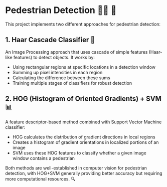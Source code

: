 # Pedestrian Detection 🚶‍♂️ 👀

This project implements two different approaches for pedestrian detection:

## 1. Haar Cascade Classifier 🎯
An Image Processing approach that uses cascade of simple features (Haar-like features) to detect objects. It works by:
- Using rectangular regions at specific locations in a detection window
- Summing up pixel intensities in each region
- Calculating the difference between these sums
- Training multiple stages of classifiers for robust detection

## 2. HOG (Histogram of Oriented Gradients) + SVM 📊
A feature descriptor-based method combined with Support Vector Machine classifier:
- HOG calculates the distribution of gradient directions in local regions
- Creates a histogram of gradient orientations in localized portions of an image
- SVM uses these HOG features to classify whether a given image window contains a pedestrian

Both methods are well-established in computer vision for pedestrian detection, with HOG+SVM generally providing better accuracy but requiring more computational resources. 🔍
